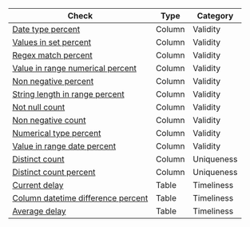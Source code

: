 

| Check                                                                                                                                    | Type   | Category   |
|------------------------------------------------------------------------------------------------------------------------------------------|--------|------------|
| [Date type percent](/check_reference/validity/date_type_percent/date_type_percent/)                                                      | Column | Validity   |
| [Values in set percent](/check_reference/validity/values_in_set_percent/values_in_set_percent/)                                          | Column | Validity   |
| [Regex match percent](/check_reference/validity/match_regex_percent/match_regex_percent/)                                                | Column | Validity   |
| [Value in range numerical percent](/check_reference/validity/value_in_range_numerical_percent/value_in_range_numerical_percent/)         | Column | Validity   |
| [Non negative percent](/check_reference/validity/non_negative_percent/non_negative_percent/ )                                            | Column | Validity   |
| [String length in range percent](/check_reference/validity/string_length_in_range_percent/string_length_in_range_percent/)               | Column | Validity   |
| [Not null count](/check_reference/validity/not_null_count/not_null_count/)                                                               | Column | Validity   |
| [Non negative count](/check_reference/validity/non_negative_count/non_negative_count/)                                                   | Column | Validity   |
| [Numerical type percent](check_reference/validity/numerical_type_percent/numerical_type_percent/)                                        | Column | Validity   |
| [Value in range date percent](/check_reference/validity/value_in_range_date_percent/value_in_range_date_percent/)                        | Column | Validity   |
| [Distinct count](/check_reference/uniqueness/distinct_count/distinct_count/)                                                             | Column | Uniqueness |
| [Distinct count percent](/check_reference/uniqueness/distinct_count_percent/distinct_count_percent/)                                     | Column | Uniqueness |
| [Current delay](/check_reference/timeliness/current_delay/current_delay/)                                                                | Table  | Timeliness |
| [Column datetime difference percent](/check_reference/timeliness/column_datetime_difference_percent/column_datetime_difference_percent/) | Table  | Timeliness |
| [Average delay](/check_reference/timeliness/average_delay/average_delay/)                                                                | Table  | Timeliness |